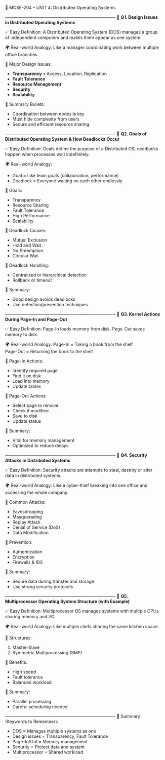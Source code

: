 📘 MCSE-204 – UNIT 4: Distributed Operating Systems

────────────────────────────────────
🔶 **Q1. Design Issues in Distributed Operating Systems**

✅ Easy Definition:
A Distributed Operating System (DOS) manages a group of independent computers and makes them appear as one system.

🌍 Real-world Analogy:
Like a manager coordinating work between multiple office branches.

📌 Major Design Issues:
- **Transparency**
  • Access, Location, Replication
- **Fault Tolerance**
- **Resource Management**
- **Security**
- **Scalability**

📌 Summary Bullets:
- Coordination between nodes is key
- Must hide complexity from users
- Secure and efficient resource sharing

────────────────────────────────────
🔶 **Q2. Goals of Distributed Operating System & How Deadlocks Occur**

✅ Easy Definition:
Goals define the purpose of a Distributed OS; deadlocks happen when processes wait indefinitely.

🌍 Real-world Analogy:
- Goal = Like team goals (collaboration, performance)
- Deadlock = Everyone waiting on each other endlessly

📌 Goals:
- Transparency
- Resource Sharing
- Fault Tolerance
- High Performance
- Scalability

📌 Deadlock Causes:
- Mutual Exclusion
- Hold and Wait
- No Preemption
- Circular Wait

📌 Deadlock Handling:
- Centralized or hierarchical detection
- Rollback or timeout

📌 Summary:
- Good design avoids deadlocks
- Use detection/prevention techniques

────────────────────────────────────
🔶 **Q3. Kernel Actions During Page-In and Page-Out**

✅ Easy Definition:
Page-In loads memory from disk. Page-Out saves memory to disk.

🌍 Real-world Analogy:
Page-In = Taking a book from the shelf  
Page-Out = Returning the book to the shelf

📌 Page-In Actions:
- Identify required page
- Find it on disk
- Load into memory
- Update tables

📌 Page-Out Actions:
- Select page to remove
- Check if modified
- Save to disk
- Update status

📌 Summary:
- Vital for memory management
- Optimized to reduce delays

────────────────────────────────────
🔶 **Q4. Security Attacks in Distributed Systems**

✅ Easy Definition:
Security attacks are attempts to steal, destroy or alter data in distributed systems.

🌍 Real-world Analogy:
Like a cyber-thief breaking into one office and accessing the whole company.

📌 Common Attacks:
- Eavesdropping
- Masquerading
- Replay Attack
- Denial of Service (DoS)
- Data Modification

📌 Prevention:
- Authentication
- Encryption
- Firewalls & IDS

📌 Summary:
- Secure data during transfer and storage
- Use strong security protocols

────────────────────────────────────
🔶 **Q5. Multiprocessor Operating System Structure (with Example)**

✅ Easy Definition:
Multiprocessor OS manages systems with multiple CPUs sharing memory and I/O.

🌍 Real-world Analogy:
Like multiple chefs sharing the same kitchen space.

📌 Structures:
1. Master-Slave
2. Symmetric Multiprocessing (SMP)

📌 Benefits:
- High speed
- Fault tolerance
- Balanced workload

📌 Summary:
- Parallel processing
- Careful scheduling needed

────────────────────────────────────
📝 Summary (Keywords to Remember):
- DOS = Manages multiple systems as one
- Design issues = Transparency, Fault Tolerance
- Page-In/Out = Memory management
- Security = Protect data and system
- Multiprocessor = Shared workload
